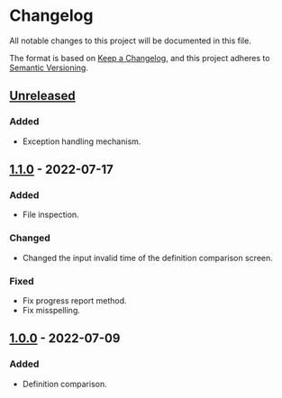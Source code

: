 # Changelog
All notable changes to this project will be documented in this file.

The format is based on [Keep a Changelog](https://keepachangelog.com/en/1.0.0/),
and this project adheres to [Semantic Versioning](https://semver.org/spec/v2.0.0.html).

## [Unreleased]

### Added
 - Exception handling mechanism.

## [1.1.0] - 2022-07-17

### Added
 - File inspection.

### Changed
 - Changed the input invalid time of the definition comparison screen.

### Fixed
 - Fix progress report method.
 - Fix misspelling.

## [1.0.0] - 2022-07-09

### Added
 - Definition comparison.

[Unreleased]: https://github.com/overdrive1708/MagonoteToolkitForEmbedded
[1.1.0]: https://github.com/overdrive1708/MagonoteToolkitForEmbedded/releases/tag/v1.1.0
[1.0.0]: https://github.com/overdrive1708/MagonoteToolkitForEmbedded/releases/tag/v1.0.0
